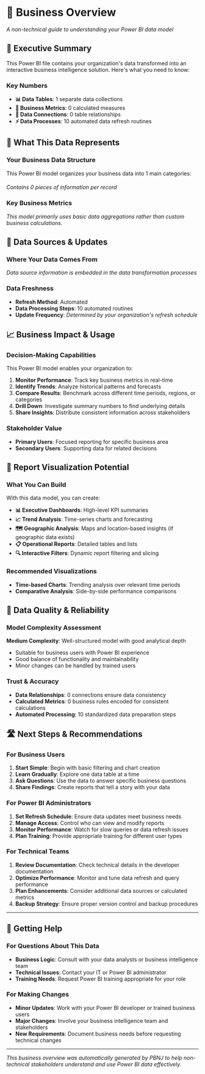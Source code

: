 # 💼 Business Overview

*A non-technical guide to understanding your Power BI data model*

## 🎯 Executive Summary

This Power BI file contains your organization's data transformed into an interactive business intelligence solution. Here's what you need to know:

### Key Numbers
- **📊 Data Tables**: 1 separate data collections
- **🔢 Business Metrics**: 0 calculated measures  
- **🔗 Data Connections**: 0 table relationships
- **⚡ Data Processes**: 10 automated data refresh routines

## 🏢 What This Data Represents

### Your Business Data Structure
This Power BI model organizes your business data into 1 main categories:

#### 
*Contains 0 pieces of information per record*



### Key Business Metrics
*This model primarily uses basic data aggregations rather than custom business calculations.*

## 🔄 Data Sources & Updates

### Where Your Data Comes From
*Data source information is embedded in the data transformation processes*

### Data Freshness
- **Refresh Method**: Automated
- **Data Processing Steps**: 10 automated routines
- **Update Frequency**: *Determined by your organization's refresh schedule*

## 📈 Business Impact & Usage

### Decision-Making Capabilities
This Power BI model enables your organization to:

1. **Monitor Performance**: Track key business metrics in real-time
2. **Identify Trends**: Analyze historical patterns and forecasts  
3. **Compare Results**: Benchmark across different time periods, regions, or categories
4. **Drill Down**: Investigate summary numbers to find underlying details
5. **Share Insights**: Distribute consistent information across stakeholders

### Stakeholder Value
- **Primary Users**: Focused reporting for specific business area
- **Secondary Users**: Supporting data for related decisions

## 🎨 Report Visualization Potential

### What You Can Build
With this data model, you can create:

- **📊 Executive Dashboards**: High-level KPI summaries
- **📈 Trend Analysis**: Time-series charts and forecasting
- **🗺️ Geographic Analysis**: Maps and location-based insights (if geographic data exists)
- **📋 Operational Reports**: Detailed tables and lists
- **🔍 Interactive Filters**: Dynamic report filtering and slicing

### Recommended Visualizations
- **Time-based Charts**: Trending analysis over relevant time periods
- **Comparative Analysis**: Side-by-side performance comparisons

## 🚦 Data Quality & Reliability

### Model Complexity Assessment
**Medium Complexity**: Well-structured model with good analytical depth
- Suitable for business users with Power BI experience
- Good balance of functionality and maintainability
- Minor changes can be handled by trained users

### Trust & Accuracy
- **Data Relationships**: 0 connections ensure data consistency
- **Calculated Metrics**: 0 business rules encoded for consistent calculations
- **Automated Processing**: 10 standardized data preparation steps

## 🛣️ Next Steps & Recommendations

### For Business Users
1. **Start Simple**: Begin with basic filtering and chart creation
2. **Learn Gradually**: Explore one data table at a time
3. **Ask Questions**: Use the data to answer specific business questions
4. **Share Findings**: Create reports that tell a story with your data

### For Power BI Administrators
1. **Set Refresh Schedule**: Ensure data updates meet business needs
2. **Manage Access**: Control who can view and modify reports
3. **Monitor Performance**: Watch for slow queries or data refresh issues
4. **Plan Training**: Provide appropriate training for different user types

### For Technical Teams
1. **Review Documentation**: Check technical details in the developer documentation
2. **Optimize Performance**: Monitor and tune data refresh and query performance
3. **Plan Enhancements**: Consider additional data sources or calculated metrics
4. **Backup Strategy**: Ensure proper version control and backup procedures

---

## 🤝 Getting Help

### For Questions About This Data
- **Business Logic**: Consult with your data analysts or business intelligence team
- **Technical Issues**: Contact your IT or Power BI administrator
- **Training Needs**: Request Power BI training appropriate for your role

### For Making Changes
- **Minor Updates**: Work with your Power BI developer or trained business users
- **Major Changes**: Involve your business intelligence team and stakeholders
- **New Requirements**: Document business needs before requesting technical changes

---

*This business overview was automatically generated by PBNJ to help non-technical stakeholders understand and use Power BI data effectively.*